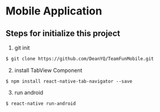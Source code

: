 # Mobile Application

## Steps for initialize this project

1. git init
```sh
$ git clone https://github.com/DeanYQ/TeamFunMobile.git
```

2. install TabView Component

```node
$ npm install react-native-tab-navigator --save
```

3. run android

```sh
$ react-native run-android
```

